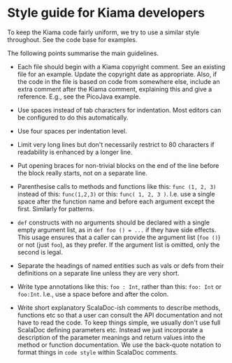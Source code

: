 # Style guide for Kiama developers

To keep the Kiama code fairly uniform, we try to use a similar style
throughout. See the code base for examples.

The following points summarise the main guidelines.

  * Each file should begin with a Kiama copyright comment. See an existing file for an example. Update the copyright date as appropriate. Also, if the code in the file is based on code from somewhere else, include an extra comment after the Kiama comment, explaining this and give a reference. E.g., see the PicoJava example.

  * Use spaces instead of tab characters for indentation. Most editors can be configured to do this automatically.

  * Use four spaces per indentation level.

  * Limit very long lines but don't necessarily restrict to 80 characters if readability is enhanced by a longer line.

  * Put opening braces for non-trivial blocks on the end of the line before the block really starts, not on a separate line.

  * Parenthesise calls to methods and functions like this: `func (1, 2, 3)` instead of this: `func(1,2,3)` or this: `func( 1, 2, 3 )`. I.e. use a single space after the function name and before each argument except the first. Similarly for patterns.

  * `def` constructs with no arguments should be declared with a single empty argument list, as in `def foo () = ...` if they have side effects. This usage ensures that a caller can provide the argument list (`foo ()`) or not (just `foo`), as they prefer. If the argument list is omitted, only the second is legal.

  * Separate the headings of named entities such as vals or defs from their definitions on a separate line unless they are very short.

  * Write type annotations like this: `foo : Int`, rather than this: `foo: Int` or `foo:Int`. I.e., use a space before and after the colon.

  * Write short explanatory ScalaDoc-ish comments to describe methods, functions etc so that a user can consult the API documentation and not have to read the code. To keep things simple, we usually don't use full ScalaDoc  defining parameters etc. Instead we just incorporate a description of the parameter meanings and return values into the method or function documentation. We use the back-quote notation to format things in `code style` within ScalaDoc comments.

